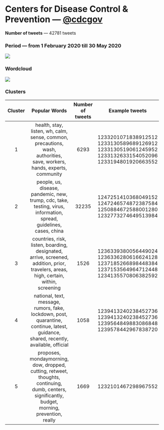 # Centers for Disease Control & Prevention — [@cdcgov](https://twitter.com/cdcgov)

**Number of tweets** — 42781 tweets



### Period — from 1 February 2020 till 30 May 2020



![](https://github.com/vitiugin/who/blob/master/appendix/time_series/cdcgov_timeseries.png?raw=true)



### Wordcloud

![](https://github.com/vitiugin/who/blob/master/appendix/wordclouds/cdcgov_cloud.png?raw=true)



### Clusters

| **Cluster** |                      **Popular Words**                       | **Number of tweets** |Example tweets                                               |
| :---------: | :----------------------------------------------------------: | :------------------: |------------------------------------------------------------ |
|      1      | health, stay, listen, wh, calm, sense, common, precautions, wash, authorities, save, workers, hands, experts, community |        6293        | 1233201071838912512<br />1233130589689126912<br />1233130519061245952<br />1233132633154052096<br />1233194801920663552 |
|      2      | people, us, disease, pandemic, new, trump, cdc, take, testing, virus, information, spread, guidelines, cases, china |        32235         | 1247251410368049152<br />1247246574872387584<br />1250884672588001280<br />1232773274649513984 |
|      3      | countries, risk, listen, boarding, designated, arrive, screened, addition, prior, travelers, areas, high, certain, within, screening |        1526        | 1236339380056449024<br />1236336280616624128<br />1237185266898448384<br />1237153564964712448<br />1234135570806382592 |
|      4      | national, text, message, rumors, fake, lockdown, post, quarantine, continue, latest, guidance, shared, recently, available, official |         1058          | 1239413240238452736<br />1239413240238452736<br />1239564849883086848<br />1239578442967838720 |
|      5      | proposes, mondaymorning, dow, dropped, cutting, retweet, thoughts, continuing, dumb, centers, significantly, budget, morning, prevention, really |         1669          | 1232101467298967552 |

